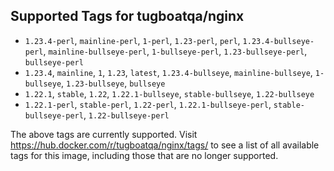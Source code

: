 ## Supported Tags for tugboatqa/nginx

* `1.23.4-perl`, `mainline-perl`, `1-perl`, `1.23-perl`, `perl`, `1.23.4-bullseye-perl`, `mainline-bullseye-perl`, `1-bullseye-perl`, `1.23-bullseye-perl`, `bullseye-perl`
* `1.23.4`, `mainline`, `1`, `1.23`, `latest`, `1.23.4-bullseye`, `mainline-bullseye`, `1-bullseye`, `1.23-bullseye`, `bullseye`
* `1.22.1`, `stable`, `1.22`, `1.22.1-bullseye`, `stable-bullseye`, `1.22-bullseye`
* `1.22.1-perl`, `stable-perl`, `1.22-perl`, `1.22.1-bullseye-perl`, `stable-bullseye-perl`, `1.22-bullseye-perl`

The above tags are currently supported. Visit https://hub.docker.com/r/tugboatqa/nginx/tags/ to see a list of all available tags for this image, including those that are no longer supported.
